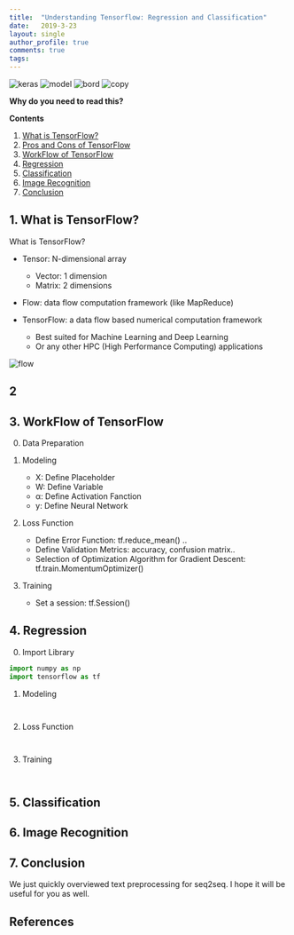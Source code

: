 ```yaml
---
title:  "Understanding Tensorflow: Regression and Classification"
date:   2019-3-23
layout: single
author_profile: true
comments: true
tags:
---
```


![keras](/pics/TensorFlow/tensorflow.png)
![model](/pics/TensorFlow/model.png)
![bord](/pics/TensorFlow/bord.png)
![copy](/pics/TensorFlow/copy.png)


**Why do you need to read this?**



**Contents**

1. [What is TensorFlow?](#SC)
2. [Pros and Cons of TensorFlow](#DS)
3. [WorkFlow of TensorFlow](#VO)
4. [Regression](#FUNCTIONS)
5. [Classification](#IO)
6. [Image Recognition](#CF)
7. [Conclusion](#other)


## <a name="SC" ></a>1. What is TensorFlow?

What is TensorFlow?

- Tensor: N-dimensional array
  - Vector: 1 dimension
  - Matrix: 2 dimensions

- Flow: data flow computation framework (like MapReduce)

- TensorFlow: a data flow based numerical computation framework
  - Best suited for Machine Learning and Deep Learning
  - Or any other HPC (High Performance Computing) applications

![flow](/pics/keras/flow.png)

## <a name="DS"></a>2


## <a name="VO" ></a>3. WorkFlow of TensorFlow

0. Data Preparation

1. Modeling
    - X: Define Placeholder
    - W: Define Variable
    - α: Define Activation Fanction
    - y: Define Neural Network

2. Loss Function
    - Define Error Function: tf.reduce_mean() ..
    - Define Validation Metrics: accuracy, confusion matrix..
    - Selection of Optimization Algorithm for Gradient Descent: tf.train.MomentumOptimizer()

3. Training
    - Set a session: tf.Session()


## <a name="FUNCTIONS" ></a>4. Regression

0. Import Library

```python
import numpy as np
import tensorflow as tf
```

1. Modeling

```python



```

2. Loss Function

```python



```

3. Training

```python



```

## <a name="IO" ></a>5. Classification



## <a name="CF" ></a>6. Image Recognition



## <a name="LIBRARY" ></a>7. Conclusion

We just quickly overviewed text preprocessing for seq2seq. I hope it will be useful for you as well.

## References
